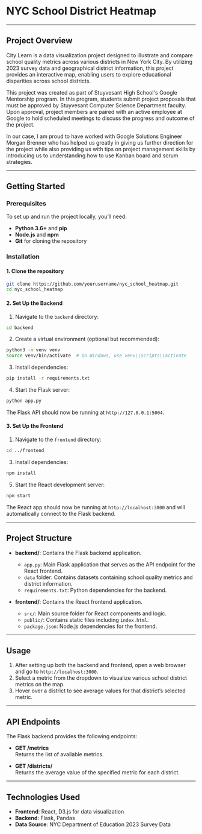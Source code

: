 # NYC School District Heatmap

---

## Project Overview
City Learn is a data visualization project designed to illustrate and compare school quality metrics across various districts in New York City. By utilizing 2023 survey data and geographical district information, this project provides an interactive map, enabling users to explore educational disparities across school districts. 

This project was created as part of Stuyvesant High School's Google Mentorship program. In this program, students submit project proposals that must be approved by Stuyvesant Computer Science Department faculty. Upon approval, project members are paired with an active employee at Google to hold scheduled meetings to discuss the progress and outcome of the project.

In our case, I am proud to have worked with Google Solutions Engineer Morgan Brenner who has helped us greatly in giving us further direction for the project while also providing us with tips on project management skills by introducing us to understanding how to use Kanban board and scrum strategies. 

---

## Getting Started

### Prerequisites
To set up and run the project locally, you’ll need:
- **Python 3.6+** and **pip**
- **Node.js** and **npm**
- **Git** for cloning the repository

### Installation

#### 1. Clone the repository
```bash
git clone https://github.com/yourusername/nyc_school_heatmap.git  
cd nyc_school_heatmap
```

#### 2. Set Up the Backend
1. Navigate to the `backend` directory:
```bash
cd backend
```

2. Create a virtual environment (optional but recommended):
```bash
python3 -m venv venv  
source venv/bin/activate  # On Windows, use venv\\Scripts\\activate
```

3. Install dependencies:
```bash
pip install -r requirements.txt  
```

4. Start the Flask server:
```bash  
python app.py
```

The Flask API should now be running at `http://127.0.0.1:5004`.

#### 3. Set Up the Frontend
1. Navigate to the `frontend` directory:
```bash 
cd ../frontend
```

3. Install dependencies:
```bash
npm install
``` 

5. Start the React development server:
```bash 
npm start
```  

The React app should now be running at `http://localhost:3000` and will automatically connect to the Flask backend.

---

## Project Structure

- **backend/**: Contains the Flask backend application.
  - `app.py`: Main Flask application that serves as the API endpoint for the React frontend.
  - `data` folder: Contains datasets containing school quality metrics and district information.
  - `requirements.txt`: Python dependencies for the backend.

- **frontend/**: Contains the React frontend application.
  - `src/`: Main source folder for React components and logic.
  - `public/`: Contains static files including `index.html`.
  - `package.json`: Node.js dependencies for the frontend.

---

## Usage

1. After setting up both the backend and frontend, open a web browser and go to `http://localhost:3000`.
2. Select a metric from the dropdown to visualize various school district metrics on the map.
3. Hover over a district to see average values for that district’s selected metric.

---

## API Endpoints

The Flask backend provides the following endpoints:

- **GET /metrics**  
Returns the list of available metrics.

- **GET /districts/<metric>**  
Returns the average value of the specified metric for each district.

---

## Technologies Used

- **Frontend**: React, D3.js for data visualization
- **Backend**: Flask, Pandas
- **Data Source**: NYC Department of Education 2023 Survey Data
